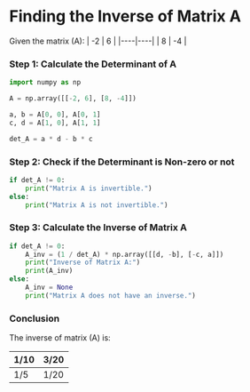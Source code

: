 # Finding the Inverse of Matrix A

Given the matrix \(A\):
| -2 | 6 |
|----|----|
| 8 | -4 |

### Step 1: Calculate the Determinant of A

```python
import numpy as np

A = np.array([[-2, 6], [8, -4]])

a, b = A[0, 0], A[0, 1]
c, d = A[1, 0], A[1, 1]

det_A = a * d - b * c
```

### Step 2: Check if the Determinant is Non-zero or not

```python
if det_A != 0:
    print("Matrix A is invertible.")
else:
    print("Matrix A is not invertible.")
```

### Step 3: Calculate the Inverse of Matrix A

```python
if det_A != 0:
    A_inv = (1 / det_A) * np.array([[d, -b], [-c, a]])
    print("Inverse of Matrix A:")
    print(A_inv)
else:
    A_inv = None
    print("Matrix A does not have an inverse.")
```

### Conclusion

The inverse of matrix \(A\) is:

| 1/10 | 3/20 |
| ---- | ---- |
| 1/5  | 1/20 |
